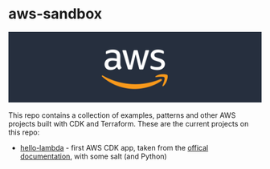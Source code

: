 # aws-sandbox

![AWS Logo](./assets/aws_logo.png)

This repo contains a collection of examples, patterns and other AWS projects built with CDK and Terraform. These are the current projects on this repo:

- [hello-lambda](./hello-lambda/) - first AWS CDK app, taken from the [offical documentation](https://docs.aws.amazon.com/cdk/v2/guide/hello_world.html), with some salt (and Python)
